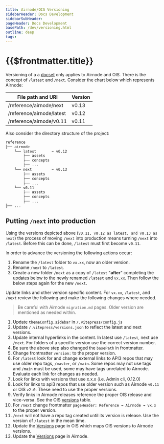 ```yaml
---
title: Airnode/OIS Versioning
sidebarHeader: Docs Development
sidebarSubHeader:
pageHeader: Docs Development
basePath: /dev/versioning.html
outline: deep
tags:
---
```


<PageHeader/>

# {{$frontmatter.title}}

Versioning of a a [docset](/dev/docsets.md) only applies to Airnode and OIS.
There is the concept of `/latest` and `/next`. Consider the chart below which
represents Airnode:

| File path and URI         | Version |
| ------------------------- | ------- |
| /reference/airnode/next   | v0.13   |
| /reference/airnode/latest | v0.12   |
| /reference/airnode/v0.11  | v0.11   |

Also consider the directory structure of the project:

```sh
reference
├── airnode
    └── latest       ← v0.12
        ├── assets
        ├── concepts
        ├── ...
    └── next         ← v0.13
        ├── assets
        ├── concepts
        ├── ...
    └── v0.11
        ├── assets
        ├── concepts
        ├── ...
├── ...
```

## Putting `/next` into production

Using the versions depicted above (`v0.11, v0.12 as latest, and v0.13 as next`)
the process of moving `/next` into production means turning `/next` into
`/latest`. Before this can be done, `/latest` must first become `v0.11`.

In order to advance the versioning the following actions occur:

1. Rename the `/latest` folder to `vx.xx`, now an older version.
1. Rename `/next` to `/latest`.
1. Create a new folder `/next` as a copy of `/latest` "**after**" completing the
   updates below to the newly renamed `/latest` and `vx.xx`. Then follow the
   below steps again for the new `/next`.

Update links and other version specific content. For `vx.xx`, `/latest`, and
`/next` review the following and make the following changes where needed.

> Be careful with Airnode `migration.md` pages. Older version are mentioned as
> needed within.

1. Update `themeConfig.sidebar` in `/.vitepress/config.js`
1. Update `/.vitepress/versions.json` to reflect the latest and next versions.
1. Update internal hyperlinks in the content. In latest use `/latest`, next use
   `/next`. For folders of a specific version use the correct version number.
1. Be sure the above step also changed the `basePath` in frontmatter.
1. Change frontmatter `version:` to the proper version.
1. For `/latest` look for and change external links to API3 repos that may use
   older repo tags, `/master`, or `/main`. Some repos may not use tags and
   `/main` must be used, some may have tags unrelated to Airnode. Evaluate each
   link for changes as needed.
1. Look for links with versions that use x.x.x (i.e. Admin cli, 0.12.0)
1. Look for links to api3 repos that use older version such as Airnode `v0.11`
   or OIS `v2.0`. These need to use the proper versions.
1. Verify links in Airnode releases reference the proper OIS release and
   vice-versa. See the OIS [versions](/reference/ois/latest/versions.md) table.
1. For `/next` change frontmatter `pageHeader: Reference → Airnode → vx.x` to
   the proper version.
1. `/next` will not have a repo tag created until its version is release. Use
   the version of `/latest` in the mean time.
1. Update the [Versions](/reference/ois/latest/versions.md) page in OIS which
   maps OIS versions to Airnode versions.
1. Update the [Versions](/reference/airnode/latest/versions.md) page in Airnode.
